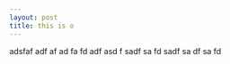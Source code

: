 ```yaml
---
layout: post
title: this is o
---
```


adsfaf
adf
af
ad
fa
fd
adf
asd
f
sadf
sa
fd
sadf
sa
df
sa
fd
